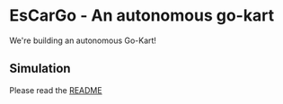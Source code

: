 # EsCarGo - An autonomous go-kart

We're building an autonomous Go-Kart!

## Simulation

Please read the [README](./simulation/README.md)